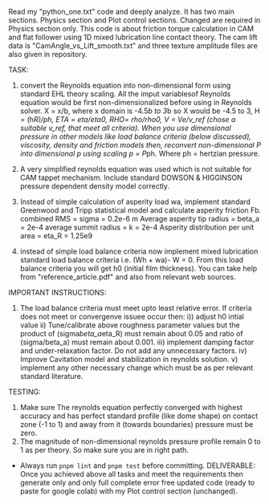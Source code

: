 Read my "python_one.txt" code and deeply analyze. It has two main sections. Physics section and Plot control sections. Changed are required in Physics section only. This code is about friction torque calculation in CAM and flat follower using 1D mixed lubrication line contact theory.
The cam lift data is "CamAngle_vs_Lift_smooth.txt" and three texture amplitude files are also given in repository. 

TASK:
1) convert the Reynolds equation into non-dimensional form using standard EHL theory scaling. All the imput variablesof Reynolds equation would be first non-dimensionalized before using in Reynolds solver. X = x/b,  where x domain is -4.5*b to 3*b so X  would be -4.5 to 3,
 H = (h*R)/ph, ETA = eta/eta0, RHO= rho/rho0, V = Ve/v_ref (chose a suitable v_ref, that meet all criteria). When you use dimensional pressure in other models like load balance criteria (below discussed), viscosity, density and friction models then, reconvert non-dimensional P into dimensional p using scaling p = P*ph. Where ph = hertzian pressure. 
2) A very simplified reynolds equation was used which is not suitable for CAM tappet mechanism. Include standard DOWSON & HIGGINSON pressure dependent density model correctly.
3) Instead of simple calculation of asperity load wa, implement standard Greenwood and Tripp statistical model and calculate asperity friction Fb.
combined RMS = sigma = 0.2e-6 m
Average asperity tip radius = beta_a = 2e-4 average summit radius =  k = 2e-4 
Asperity distribution per unit area = eta_R = 1.25e9

4) instead of simple load balance criteria now implement mixed lubrication standard load balance criteria i.e. (Wh + wa)- W = 0. From this load balance criteria you will get h0 (initial film thickness). You can take help from "reference_article.pdf" and also from relevant web sources.

IMPORTANT INSTRUCTIONS:
1) The load balance criteria must meet upto least relative error. If criteria does not meet or convergenve issuee occur then:
  i)) adjust h0 intial value
  ii) Tune/calibrate above roughness parameter values but the product of (sigma*beta_a*eta_R) must remain about 0.05 and ratio of (sigma/beta_a) must remain about 0.001. 
  iii) implement damping factor and under-relaxation factor. Do not add any unnecessary factors.
  iv) Improve Cavitation model and stabilization in reynolds solution.
  v) implement any other necessary change which must be as per relevant standard literature.

TESTING:
1) Make sure The reynolds equation perfectly converged with highest accuracy and has perfect standard profile (like dome shape) on contact zone (-1 to 1) and away from it (towards boundaries) pressure must be zero. 
2) The magnitude of non-dimensional reynolds pressure profile remain 0 to 1 as per theory. So make sure you are in right path.
- Always run `pnpm lint` and `pnpm test` before committing.
DELIVERABLE:
Once you achieved above all tasks and meet the requirements then generate only and only full complete error free updated code (ready to paste for google colab) with my Plot control section (unchanged).
